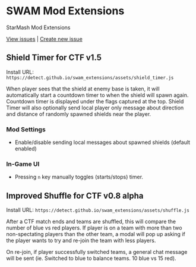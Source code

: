 # SWAM Mod Extensions
StarMash Mod Extensions

[View issues](https://github.com/Detect/swam_extensions/issues) | [Create new issue](https://github.com/Detect/swam_extensions/issues/new)

## Shield Timer for CTF v1.5

Install URL: `https://detect.github.io/swam_extensions/assets/shield_timer.js`

When player sees that the shield at enemy base is taken, it will automatically start a countdown timer to when the shield will spawn again. Countdown timer is displayed under the flags captured at the top. Shield Timer will also optionally send local player only message about direction and distance of randomly spawned shields near the player.

### Mod Settings

- Enable/disable sending local messages about spawned shields (default enabled)

### In-Game UI
- Pressing `n` key manually toggles (starts/stops) timer.

## Improved Shuffle for CTF v0.8 alpha

Install URL: `https://detect.github.io/swam_extensions/assets/shuffle.js`

After a CTF match ends and teams are shuffled, this will compare the number of blue vs red players. If player is on a team with more than two non-spectating players than the other team, a modal will pop up asking if the player wants to try and re-join the team with less players.

On re-join, if player successfully switched teams, a general chat message will be sent (ie. Switched to blue to balance teams. 10 blue vs 15 red).
